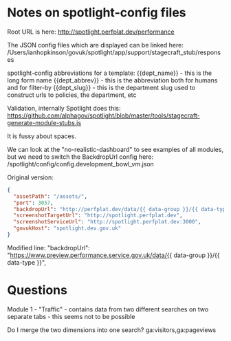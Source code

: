 # Notes on spotlight-config files

Root URL is here:
http://spotlight.perfplat.dev/performance

The JSON config files which are displayed can be linked here:
/Users/ianhopkinson/govuk/spotlight/app/support/stagecraft_stub/responses

spotlight-config abbreviations for a template:
{{dept_name}} - this is the long form name
{{dept_abbrev}} - this is the abbreviation both for humans and for filter-by
{{dept_slug}} - this is the department slug used to construct urls to policies, the department, etc

Validation, internally Spotlight does this:
https://github.com/alphagov/spotlight/blob/master/tools/stagecraft-generate-module-stubs.js

It is fussy about spaces.

We can look at the "no-realistic-dashboard" to see examples of all modules,
but we need to switch the BackdropUrl config here:
/spotlight/config/config.development_bowl_vm.json

Original version:
```json
{
  "assetPath": "/assets/",
  "port": 3057,
  "backdropUrl": "http://perfplat.dev/data/{{ data-group }}/{{ data-type }}",
  "screenshotTargetUrl": "http://spotlight.perfplat.dev",
  "screenshotServiceUrl": "http://spotlight.perfplat.dev:3000",
  "govukHost": "spotlight.dev.gov.uk"
}
```

Modified line:
"backdropUrl": "https://www.preview.performance.service.gov.uk/data/{{ data-group }}/{{ data-type }}",

# Questions

Module 1 - "Traffic" - contains data from two different searches on two separate tabs - this seems not to be possible

Do I merge the two dimensions into one search?
ga:visitors,ga:pageviews